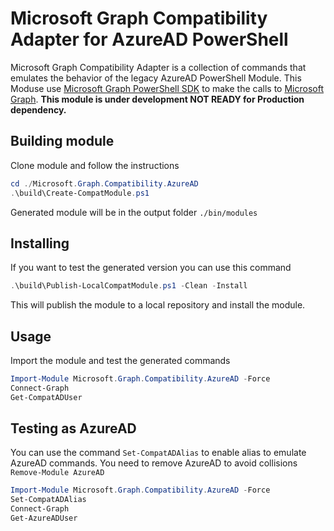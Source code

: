 # Microsoft Graph Compatibility Adapter for AzureAD PowerShell

Microsoft Graph Compatibility Adapter is a collection of commands that emulates the behavior of the legacy AzureAD PowerShell Module.
This Moduse use [Microsoft Graph PowerShell SDK](https://github.com/microsoftgraph/msgraph-sdk-powershell) to make the calls to [Microsoft Graph](http://microsoft.graph.com).
**This module is under development NOT READY for Production dependency.**

## Building module

Clone module and follow the instructions

```powershell
cd ./Microsoft.Graph.Compatibility.AzureAD
.\build\Create-CompatModule.ps1
```

Generated module will be in the output folder `./bin/modules`

## Installing

If you want to test the generated version you can use this command

```powershell
.\build\Publish-LocalCompatModule.ps1 -Clean -Install
```

This will publish the module to a local repository and install the module.

## Usage

Import the module and test the generated commands

```powershell
Import-Module Microsoft.Graph.Compatibility.AzureAD -Force
Connect-Graph
Get-CompatADUser
```

## Testing as AzureAD

You can use the command `Set-CompatADAlias` to enable alias to emulate AzureAD commands. You need to remove AzureAD to avoid collisions `Remove-Module AzureAD`

```powershell
Import-Module Microsoft.Graph.Compatibility.AzureAD -Force
Set-CompatADAlias
Connect-Graph
Get-AzureADUser
```
